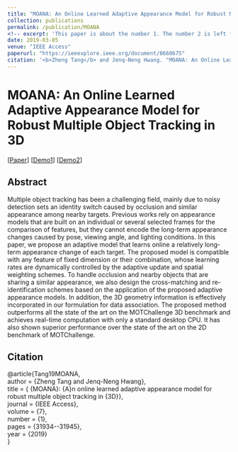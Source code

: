 ```yaml
---
title: "MOANA: An Online Learned Adaptive Appearance Model for Robust Multiple Object Tracking in 3D"
collection: publications
permalink: /publication/MOANA
<!-- excerpt: 'This paper is about the number 1. The number 2 is left for future work.' -->
date: 2019-03-05
venue: "IEEE Access"
paperurl: "https://ieeexplore.ieee.org/document/8660675"
citation: '<b>Zheng Tang</b> and Jenq-Neng Hwang. "MOANA: An Online Learned Adaptive Appearance Model for Robust Multiple Object Tracking in 3D". <i>IEEE Access</i>. vol. 7, no. 1, pp. 31934-31945. 2019.'
---
```

# MOANA: An Online Learned Adaptive Appearance Model for Robust Multiple Object Tracking in 3D

[<a href="https://ieeexplore.ieee.org/document/8660675">Paper</a>]
[<a href="https://motchallenge.net/vis/PETS09-S2L2/MOANA">Demo1</a>]
[<a href="https://motchallenge.net/vis/AVG-TownCentre/MOANA">Demo2</a>]


## Abstract
Multiple object tracking has been a challenging field, mainly due to noisy detection sets an identity switch caused by occlusion and similar appearance among nearby targets. Previous works rely on appearance models that are built on an individual or several selected frames for the comparison of features, but they cannot encode the long-term appearance changes caused by pose, viewing angle, and lighting conditions. In this paper, we propose an adaptive model that learns online a relatively long-term appearance change of each target. The proposed model is compatible with any feature of fixed dimension or their combination, whose learning rates are dynamically controlled by the adaptive update and spatial weighting schemes. To handle occlusion and nearby objects that are sharing a similar appearance, we also design the cross-matching and re-identification schemes based on the application of the proposed adaptive appearance models. In addition, the 3D geometry information is effectively incorporated in our formulation for data association. The proposed method outperforms all the state of the art on the MOTChallenge 3D benchmark and achieves real-time computation with only a standard desktop CPU. It has also shown superior performance over the state of the art on the 2D benchmark of MOTChallenge.


## Citation
@article{Tang19MOANA,  
author = {Zheng Tang and Jenq-Neng Hwang},  
title = { {MOANA}: {A}n online learned adaptive appearance model for robust multiple object tracking in {3D}},  
journal = {IEEE Access},  
volume = {7},  
number = {1},  
pages = {31934--31945},  
year = {2019}  
}
